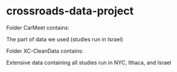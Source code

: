 # crossroads-data-project
Folder CarMeet contains:

The part of data we used (studies run in Israel)

Folder XC-CleanData contains:

Extensive data containing all studies run in NYC, Ithaca, and Israel
